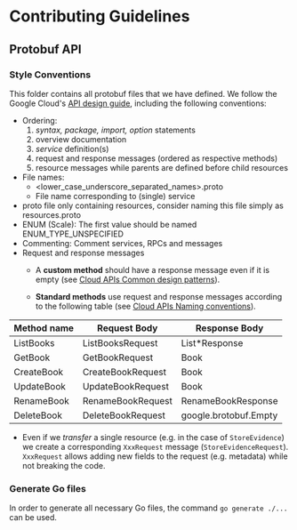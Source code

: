 # Contributing Guidelines

## Protobuf API

### Style Conventions

This folder contains all protobuf files that we have defined. We follow the Google Cloud's [API design
guide](https://cloud.google.com/apis/design/), including the following conventions:

* Ordering:
  1. _syntax, package, import, option_ statements
  2. overview documentation
  3. _service_ definition(s)
  4. request and response messages (ordered as respective methods)
  5. resource messages while parents are defined before child resources
* File names: 
  * <lower_case_underscore_separated_names>.proto
  * File name corresponding to (single) service
* proto file only containing resources, consider naming this file simply as resources.proto
* ENUM (Scale): The first value should be named ENUM_TYPE_UNSPECIFIED
* Commenting: Comment services, RPCs and messages
* Request and response messages
  * A **custom method** should have a response message even if it is empty (see [Cloud APIs Common design patterns](https://cloud.google.com/apis/design/design_patterns#empty_responses)).

  * **Standard methods** use request and response messages according to the following table (see [Cloud APIs Naming conventions](https://cloud.google.com/apis/design/naming_convention#method_names)). 

| Method name | Request Body      | Response Body         |
| ----------- | ----------------- | --------------------- |
| ListBooks   | ListBooksRequest  | List*Response         |
| GetBook     | GetBookRequest    | Book                  |
| CreateBook  | CreateBookRequest | Book                  |
| UpdateBook  | UpdateBookRequest | Book                  |
| RenameBook  | RenameBookRequest | RenameBookResponse    |
| DeleteBook  | DeleteBookRequest | google.brotobuf.Empty |

* Even if we *transfer* a single resource (e.g. in the case of `StoreEvidence`) we create a corresponding `XxxRequest` message (`StoreEvidenceRequest`). `XxxRequest` allows adding new fields to the request (e.g. metadata) while not breaking the code.

### Generate Go files

In order to generate all necessary Go files, the command `go generate ./...` can be used.

